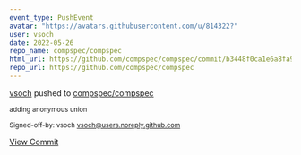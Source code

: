 ```yaml
---
event_type: PushEvent
avatar: "https://avatars.githubusercontent.com/u/814322?"
user: vsoch
date: 2022-05-26
repo_name: compspec/compspec
html_url: https://github.com/compspec/compspec/commit/b3448f0ca1e6a8fa9a799948b3cd02f229508af1
repo_url: https://github.com/compspec/compspec
---
```


<a href='https://github.com/vsoch' target='_blank'>vsoch</a> pushed to <a href='https://github.com/compspec/compspec' target='_blank'>compspec/compspec</a>

<small>adding anonymous union

Signed-off-by: vsoch <vsoch@users.noreply.github.com></small>

<a href='https://github.com/compspec/compspec/commit/b3448f0ca1e6a8fa9a799948b3cd02f229508af1' target='_blank'>View Commit</a>